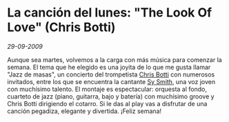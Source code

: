 La canción del lunes: "The Look Of Love" (Chris Botti)
======================================================

_29-09-2009_

Aunque sea martes, volvemos a la carga con más música para comenzar la semana. El tema que he elegido es una joyita de lo que me gusta llamar "Jazz de masas", un concierto del trompetista [Chris Botti](http://www.lastfm.es/music/Chris+Botti) con numerosos invitados, entre los que se encuentra la cantante [Sy Smith](http://en.wikipedia.org/wiki/Sy_Smith), una voz joven con muchísimo talento. El montaje es espectacular: orquesta al fondo, cuarteto de jazz (piano, guitarra, bajo y batería) con muchísimo groove y Chris Botti dirigiendo el cotarro. Si le das al play vas a disfrutar de una canción pegadiza, elegante y divertida. ¡Feliz semana!

<object width="425" height="344"><param name="movie" value="http://www.youtube.com/v/Jq9D-BtMZgk&hl=es&fs=1&"></param><param name="allowFullScreen" value="true"></param><param name="allowscriptaccess" value="always"></param><embed src="http://www.youtube.com/v/Jq9D-BtMZgk&hl=es&fs=1&" type="application/x-shockwave-flash" allowscriptaccess="always" allowfullscreen="true" width="425" height="344"></embed></object>